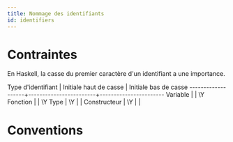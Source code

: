 ```yaml
---
title: Nommage des identifiants
id: identifiers
---
```



# Contraintes

En Haskell, la casse du premier caractère d'un identifiant a une importance.

Type d'identifiant | Initiale haut de casse | Initiale bas de casse
-------------------+------------------------+-----------------------
Variable       |    | \Y
Fonction       |    | \Y
Type           | \Y | |
Constructeur   | \Y | |

# Conventions
